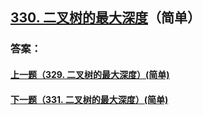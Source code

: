 ## [330. 二叉树的最大深度](https://leetcode-cn.com/problems/merge-two-sorted-lists/)（简单）





### 答案：



#### [上一题（329. 二叉树的最大深度）(简单)](https://github.com/sdwwld/leetCode/blob/master/src/main/java/com/wld/java/leetcode/leetCode0329.md)

#### [下一题（331. 二叉树的最大深度）(简单)](https://github.com/sdwwld/leetCode/blob/master/src/main/java/com/wld/java/leetcode/leetCode0331.md)